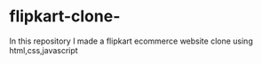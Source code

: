 # flipkart-clone-
In this repository I made a flipkart ecommerce website clone using html,css,javascript
